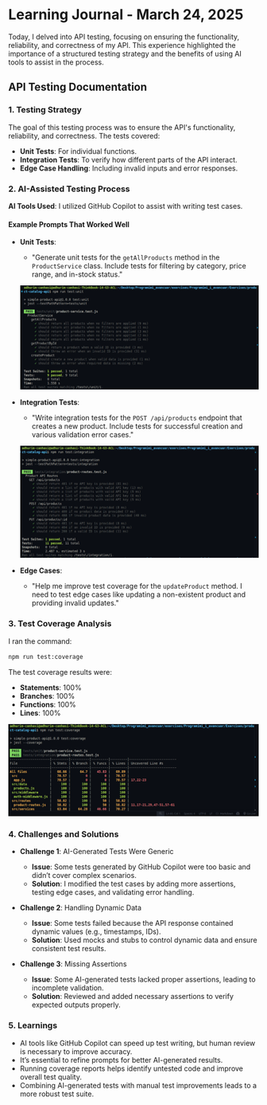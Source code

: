 # Learning Journal - March 24, 2025

Today, I delved into API testing, focusing on ensuring the functionality, reliability, and correctness of my API. This experience highlighted the importance of a structured testing strategy and the benefits of using AI tools to assist in the process.

## API Testing Documentation

### 1. Testing Strategy

The goal of this testing process was to ensure the API's functionality, reliability, and correctness. The tests covered:

- **Unit Tests**: For individual functions.
- **Integration Tests**: To verify how different parts of the API interact.
- **Edge Case Handling**: Including invalid inputs and error responses.

### 2. AI-Assisted Testing Process

**AI Tools Used**: I utilized GitHub Copilot to assist with writing test cases.

#### Example Prompts That Worked Well

- **Unit Tests**:

  - "Generate unit tests for the `getAllProducts` method in the `ProductService` class. Include tests for filtering by category, price range, and in-stock status."

  ![Test Results](../images/Test_unit.png)

- **Integration Tests**:

  - "Write integration tests for the `POST /api/products` endpoint that creates a new product. Include tests for successful creation and various validation error cases."

  ![Test Results](../images/Test_integration.png)

- **Edge Cases**:

  - "Help me improve test coverage for the `updateProduct` method. I need to test edge cases like updating a non-existent product and providing invalid updates."

### 3. Test Coverage Analysis

I ran the command:

```sh
npm run test:coverage
```

The test coverage results were:

- **Statements**: 100%
- **Branches**: 100%
- **Functions**: 100%
- **Lines**: 100%

![Test Results](../images/Test_coverage.png)

### 4. Challenges and Solutions

- **Challenge 1**: AI-Generated Tests Were Generic

  - **Issue**: Some tests generated by GitHub Copilot were too basic and didn’t cover complex scenarios.
  - **Solution**: I modified the test cases by adding more assertions, testing edge cases, and validating error handling.

- **Challenge 2**: Handling Dynamic Data

  - **Issue**: Some tests failed because the API response contained dynamic values (e.g., timestamps, IDs).
  - **Solution**: Used mocks and stubs to control dynamic data and ensure consistent test results.

- **Challenge 3**: Missing Assertions
  - **Issue**: Some AI-generated tests lacked proper assertions, leading to incomplete validation.
  - **Solution**: Reviewed and added necessary assertions to verify expected outputs properly.

### 5. Learnings

- AI tools like GitHub Copilot can speed up test writing, but human review is necessary to improve accuracy.
- It’s essential to refine prompts for better AI-generated results.
- Running coverage reports helps identify untested code and improve overall test quality.
- Combining AI-generated tests with manual test improvements leads to a more robust test suite.
